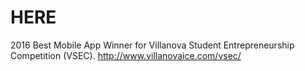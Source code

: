 # HERE
2016 Best Mobile App Winner for Villanova Student Entrepreneurship Competition (VSEC). http://www.villanovaice.com/vsec/
